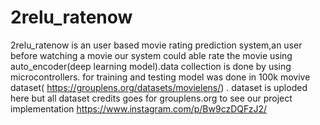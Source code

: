 # 2relu_ratenow
2relu_ratenow is an user based movie rating prediction system,an user before watching a movie our system could able rate the movie using auto_encoder(deep learning model).data collection is done by using microcontrollers. for training and testing model was done in 100k movive dataset( https://grouplens.org/datasets/movielens/) . dataset is uploded here but all dataset credits goes for grouplens.org
to see our project implementation https://www.instagram.com/p/Bw9czDQFzJ2/
